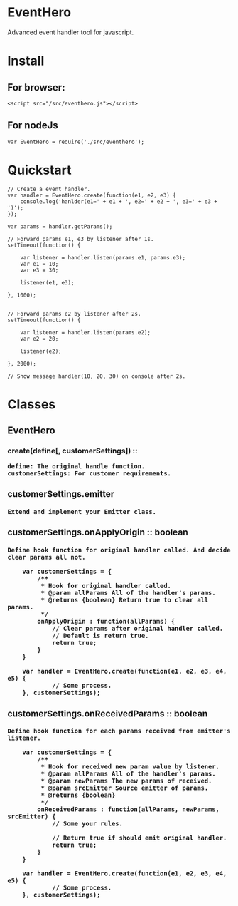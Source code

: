 # EventHero
Advanced event handler tool for javascript.

# Install

## For browser:
```
<script src="/src/eventhero.js"></script>
```

## For nodeJs
```
var EventHero = require('./src/eventhero');
```

# Quickstart

```
// Create a event handler.
var handler = EventHero.create(function(e1, e2, e3) {
    console.log('hanlder(e1=' + e1 + ', e2=' + e2 + ', e3=' + e3 + ')');
});

var params = handler.getParams();

// Forward params e1, e3 by listener after 1s.
setTimeout(function() {

    var listener = handler.listen(params.e1, params.e3);
    var e1 = 10;
    var e3 = 30;

    listener(e1, e3);

}, 1000);


// Forward params e2 by listener after 2s.
setTimeout(function() {

    var listener = handler.listen(params.e2);
    var e2 = 20;

    listener(e2);

}, 2000);

// Show message handler(10, 20, 30) on console after 2s.

```

# Classes

## EventHero

### create(define<function>[, customerSettings<object>]) :: <Handler>

    define: The original handle function.
    customerSettings: For customer requirements.

### customerSettings.emitter<Emitter>

    Extend and implement your Emitter class.

### customerSettings.onApplyOrigin<function> :: boolean

    Define hook function for original handler called. And decide clear params all not.

```
    var customerSettings = {
        /**
         * Hook for original handler called.
         * @param allParams All of the handler's params.
         * @returns {boolean} Return true to clear all params.
         */
        onApplyOrigin : function(allParams) {
            // Clear params after original handler called.
            // Default is return true.
            return true;
        }
    }

    var handler = EventHero.create(function(e1, e2, e3, e4, e5) {
            // Some process.
    }, customerSettings);

```

### customerSettings.onReceivedParams<function> :: boolean

    Define hook function for each params received from emitter's listener.

```
    var customerSettings = {
        /**
         * Hook for received new param value by listener.
         * @param allParams All of the handler's params.
         * @param newParams The new params of received.
         * @param srcEmitter Source emitter of params.
         * @returns {boolean}
         */
        onReceivedParams : function(allParams, newParams, srcEmitter) {
            // Some your rules.

            // Return true if should emit original handler.
            return true;
        }
    }

    var handler = EventHero.create(function(e1, e2, e3, e4, e5) {
            // Some process.
    }, customerSettings);

```



